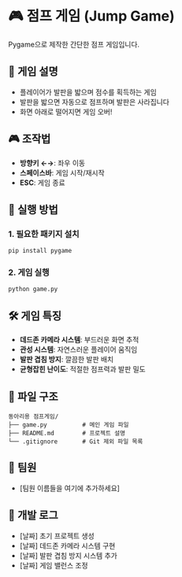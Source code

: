 # 🎮 점프 게임 (Jump Game)

Pygame으로 제작한 간단한 점프 게임입니다.

## 🎯 게임 설명
- 플레이어가 발판을 밟으며 점수를 획득하는 게임
- 발판을 밟으면 자동으로 점프하며 발판은 사라집니다
- 화면 아래로 떨어지면 게임 오버!

## 🎮 조작법
- **방향키 ←→**: 좌우 이동
- **스페이스바**: 게임 시작/재시작
- **ESC**: 게임 종료

## 🚀 실행 방법

### 1. 필요한 패키지 설치
```bash
pip install pygame
```

### 2. 게임 실행
```bash
python game.py
```

## 🛠️ 게임 특징
- **데드존 카메라 시스템**: 부드러운 화면 추적
- **관성 시스템**: 자연스러운 플레이어 움직임
- **발판 겹침 방지**: 깔끔한 발판 배치
- **균형잡힌 난이도**: 적절한 점프력과 발판 밀도

## 📁 파일 구조
```
동아리용 점프게임/
├── game.py          # 메인 게임 파일
├── README.md        # 프로젝트 설명
└── .gitignore       # Git 제외 파일 목록
```

## 🤝 팀원
- [팀원 이름들을 여기에 추가하세요]

## 📝 개발 로그
- [날짜] 초기 프로젝트 생성
- [날짜] 데드존 카메라 시스템 구현
- [날짜] 발판 겹침 방지 시스템 추가
- [날짜] 게임 밸런스 조정 